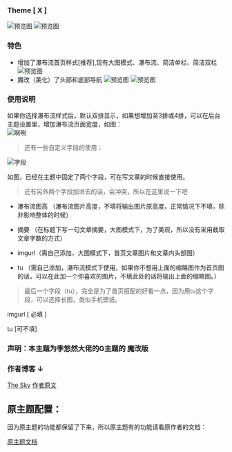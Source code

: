### Theme [ **X** ]

![预览图][1]
![预览图][2]


### 特色

- 增加了瀑布流首页样式[推荐],现有大图模式、瀑布流、简洁单栏、简洁双栏
![预览图][6]
- 魔改（美化）了头部和底部导航
![预览图][7]
![预览图][8]

### 使用说明

如果你选择瀑布流样式后，默认双排显示，如果想增加至3排或4排，可以在后台主题设置里，增加瀑布流页面宽度，如图：  
![啊咧](https://cnm666.oss-cn-hongkong.aliyuncs.com/2019/09/04/5d6fac7806491.png)

> 还有一些自定义字段的使用：  

  ![字段][2]

如图，已经在主题中固定了两个字段，可在写文章的时候直接使用。
  
> 还有另外两个字段加进去的话，会冲突，所以在这里说一下吧  

- 瀑布流图高 （瀑布流图片高度，不填将输出图片原高度，正常情况下不填，除非影响整体的时候）

- 摘要 （在标题下写一句文章摘要，大图模式下，为了美观，所以没有采用截取文章字数的方式）

- imgurl（需自己添加，大图模式下，首页文章图片和文章内头部图）

- tu （需自己添加，瀑布流模式下使用，如果你不想用上面的缩略图作为首页图的话，可以在此加一个你喜欢的图片，不填此处的话将输出上面的缩略图。）

> 最后一个字段（tu），完全是为了首页搭配的好看一点，因为用tu这个字段，可以选择长图，类似手机壁纸。

imgurl [ 必填 ]

tu  [可不填]  

### 声明：本主题为季悠然大佬的G主题的 魔改版

### 作者博客 ↓

[The Sky][4]
[作者原文][9]

  [1]: https://sky-1252500346.cos.ap-beijing.myqcloud.com/2020/03/13/1584106265.jpg
  [2]: https://cnm666.oss-cn-hongkong.aliyuncs.com/2019/09/04/5d6fad6805129.png
  [3]: http://beta.fateso.com/
  [4]: https://thebluesky.top/
  [5]: https://sky-1252500346.cos.ap-beijing.myqcloud.com/2020/03/13/1584106266.jpg
 [6]:https://sky-1252500346.cos.ap-beijing.myqcloud.com/2020/03/13/1584095467.jpg
 [7]:https://sky-1252500346.cos.ap-beijing.myqcloud.com/2020/03/13/1584095565.jpg
 [8]:https://sky-1252500346.cos.ap-beijing.myqcloud.com/2020/03/13/1584095582.jpg
 [9]:https://thebluesky.top/index.php/typecho/380.html
## 原主题配置：

因为原主题的功能都保留了下来，所以原主题有的功能请看原作者的文档：

[原主题文档](http://g.imouto.tech)
